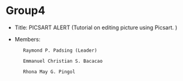 # Group4
- Title: PICSART ALERT (Tutorial on editing picture using Picsart. )
- Members:
         
         Raymond P. Padsing (Leader)
 
         Emmanuel Christian S. Bacacao

         Rhona May G. Pingol
